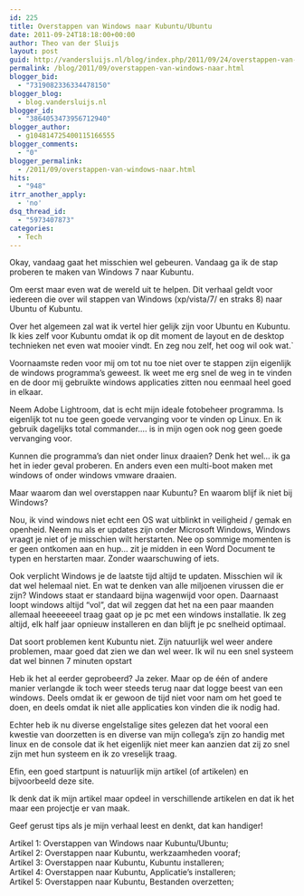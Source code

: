 ```yaml
---
id: 225
title: Overstappen van Windows naar Kubuntu/Ubuntu
date: 2011-09-24T18:18:00+00:00
author: Theo van der Sluijs
layout: post
guid: http://vandersluijs.nl/blog/index.php/2011/09/24/overstappen-van-windows-naar/
permalink: /blog/2011/09/overstappen-van-windows-naar.html
blogger_bid:
  - "7319082336334478150"
blogger_blog:
  - blog.vandersluijs.nl
blogger_id:
  - "3864053473956712940"
blogger_author:
  - g104814725400115166555
blogger_comments:
  - "0"
blogger_permalink:
  - /2011/09/overstappen-van-windows-naar.html
hits:
  - "948"
itrr_another_apply:
  - 'no'
dsq_thread_id:
  - "5973407873"
categories:
  - Tech
---
```

Okay, vandaag gaat het misschien wel gebeuren. Vandaag ga ik de stap proberen te maken van Windows 7 naar Kubuntu.

Om eerst maar even wat de wereld uit te helpen. Dit verhaal geldt voor iedereen die over wil stappen van Windows (xp/vista/7/ en straks 8) naar Ubuntu of Kubuntu.

Over het algemeen zal wat ik vertel hier gelijk zijn voor Ubuntu en Kubuntu. Ik kies zelf voor Kubuntu omdat ik op dit moment de layout en de desktop technieken net even wat mooier vindt. En zeg nou zelf, het oog wil ook wat.\`

Voornaamste reden voor mij om tot nu toe niet over te stappen zijn eigenlijk de windows programma’s geweest. Ik weet me erg snel de weg in te vinden en de door mij gebruikte windows applicaties zitten nou eenmaal heel goed in elkaar.

Neem Adobe Lightroom, dat is echt mijn ideale fotobeheer programma. Is eigenlijk tot nu toe geen goede vervanging voor te vinden op Linux. En ik gebruik dagelijks total commander…. is in mijn ogen ook nog geen goede vervanging voor.

Kunnen die programma’s dan niet onder linux draaien? Denk het wel… ik ga het in ieder geval proberen. En anders even een multi-boot maken met windows of onder windows vmware draaien.

Maar waarom dan wel overstappen naar Kubuntu? En waarom blijf ik niet bij Windows?

Nou, ik vind windows niet echt een OS wat uitblinkt in veiligheid / gemak en openheid. Neem nu als er updates zijn onder Microsoft Windows, Windows vraagt je niet of je misschien wilt herstarten. Nee op sommige momenten is er geen ontkomen aan en hup… zit je midden in een Word Document te typen en herstarten maar. Zonder waarschuwing of iets.

Ook verplicht Windows je de laatste tijd altijd te updaten. Misschien wil ik dat wel helemaal niet. En wat te denken van alle miljoenen virussen die er zijn? Windows staat er standaard bijna wagenwijd voor open. Daarnaast loopt windows altijd “vol”, dat wil zeggen dat het na een paar maanden allemaal heeeeeeel traag gaat op je pc met een windows installatie. Ik zeg altijd, elk half jaar opnieuw installeren en dan blijft je pc snelheid optimaal.

Dat soort problemen kent Kubuntu niet. Zijn natuurlijk wel weer andere problemen, maar goed dat zien we dan wel weer. Ik wil nu een snel systeem dat wel binnen 7 minuten opstart 

Heb ik het al eerder geprobeerd? Ja zeker. Maar op de één of andere manier verlangde ik toch weer steeds terug naar dat logge beest van een windows. Deels omdat ik er gewoon de tijd niet voor nam om het goed te doen, en deels omdat ik niet alle applicaties kon vinden die ik nodig had.

Echter heb ik nu diverse engelstalige sites gelezen dat het vooral een kwestie van doorzetten is en diverse van mijn collega’s zijn zo handig met linux en de console dat ik het eigenlijk niet meer kan aanzien dat zij zo snel zijn met hun systeem en ik zo vreselijk traag.

Efin, een goed startpunt is natuurlijk mijn artikel (of artikelen) en bijvoorbeeld deze site.

Ik denk dat ik mijn artikel maar opdeel in verschillende artikelen en dat ik het maar een projectje er van maak.

Geef gerust tips als je mijn verhaal leest en denkt, dat kan handiger!

Artikel 1: Overstappen van Windows naar Kubuntu/Ubuntu;   
Artikel 2: Overstappen naar Kubuntu, werkzaamheden vooraf;   
Artikel 3: Overstappen naar Kubuntu, Kubuntu installeren;   
Artikel 4: Overstappen naar Kubuntu, Applicatie’s installeren;   
Artikel 5: Overstappen naar Kubuntu, Bestanden overzetten;